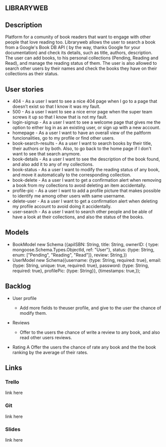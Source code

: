 ## LIBRARYWEB

## Description
Platform for a comunity of book readers that want to engage with other people that love reading too. Libraryweb allows the user to search a book from a Google's Book DB API ( by the way, thanks Google for your documentation) and check its details, such as title, authors, description. The user can add books, to his personal collections (Pending, Reading and Read), and manage the reading status of them. The user is also allowed to search other users by their names and check the books they have on their collections as their status.

## User stories
- 404 - As a user I want to see a nice 404 page when I go to a page that doesn’t exist so that I know it was my fault.
- 500 - As a user I want to see a nice error page when the super team screws it up so that I know that is not my fault.
- login-signup - As a user I want to see a welcome page that gives me the option to either log in as an existing user, or sign up with a new account.
- homepage - As a user I want to have an overall view of the paltform funcionalities, go to my profile or find other users.
- book-search-results - As a user I want to search books by their title, their authors or by both. Also, to go back to the home page if I don't want to see that search anymore.
- book-details - As a user I want to see the description of the book found, and also add it to any of my collections.
- book-status - As a user I want to modify the reading status of any book, and move it automatically to the corresponding collection.
- book-delete - As a user I want to get a confirmation alert when removing a book from my collections to avoid deleting an item accidentally.
- profile-pic - As a user I want to add a profile picture that makes possible to identify me among other users with same username.
- delete-user - As a user I want to get a confirmation alert when deleting my profile account to avoid doing it accidentally.
- user-search - As a user I want to search other people and be able of have a look at their collections, and also the status of the books.

## Models
- BookModel new Schema ({apiISBN: String, title: String, ownerID: { type: mongoose.Schema.Types.ObjectId, ref: "User"}, status: {type: String, enum: ["Pending", "Reading", "Read"]}, review: String,})   
- UserModel new Schema({username: {type: String, required: true}, email: {type: String, unique: true, required: true}, password: {type: String, required: true}, profilePic: {type: String}}, {timestamps: true,});


## Backlog
- User profile
    * Add more fields to theuser profile, and give to the user the chance of modify them.

- Reviews
    * Offer to the users the chance of write a review to any book, and also read other users reviews.

- Rating
    A Offer the users the chance of rate any book and the the book ranking by the average of their rates.


## Links
### Trello
link here
### Git
link here
### Slides
link here





